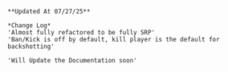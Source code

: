 	**Updated At 07/27/25**

	*Change Log*
	'Almost fully refactored to be fully SRP'
	'Ban/Kick is off by default, kill player is the default for backshotting'
	
	'Will Update the Documentation soon'